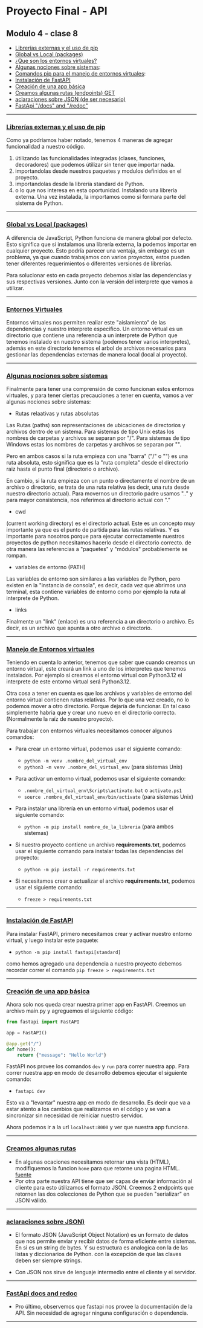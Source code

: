 # Proyecto Final - API

## Modulo 4 - clase 8

- [Librerías externas y el uso de pip](#librerías-externas-y-el-uso-de-pip)
- [Global vs Local (packages)](#global-vs-local-packages)
- [¿Que son los entornos virtuales?](#entornos-virtuales)
- [Algunas nociones sobre sistemas](#algunas-nociones-sobre-sistemas):
- [Comandos pip para el manejo de entornos virtuales](#manejo-de-entornos-virtuales):
- [Instalación de FastAPI](#instalación-de-fastapi)
- [Creación de una app básica](#creación-de-una-app-básica)
- [Creamos algunas rutas (endpoints) GET](#creamos-algunas-rutas)
- [aclaraciones sobre JSON (de ser necesario)](#aclaraciones-sobre-json)
- [FastApi "/docs" and "/redoc"](#fastapi-docs-and-redoc)

---

### [Librerías externas y el uso de pip](.)

Como ya podríamos haber notado, tenemos 4 maneras de agregar funcionalidad a nuestro
código.

1. útilizando las funcionalidades integradas (clases, funciones, decoradores) que
   podemos útilizar sin tener que importar nada.
1. importandolas desde nuestros paquetes y modulos definidos en el proyecto.
1. importandolas desde la librería standard de Python.
1. o lo que nos interesa en esta oportunidad. Instalando una librería externa. Una
   vez instalada, la importamos como si formara parte del sistema de Python.

---

### [Global vs Local (packages)](.)

A diferencia de JavaScript, Python funciona de manera global por defecto. Esto
significa que si instalamos una librería externa, la podemos importar en cualquier
proyecto. Esto podría parecer una ventaja, sin embargo es un problema, ya que cuando
trabajamos con varios proyectos, estos pueden tener diferentes requerimientos o
diferentes versiones de librerías.

Para solucionar esto en cada proyecto debemos aislar las dependencias y sus respectivas
versiones. Junto con la versión del interprete que vamos a utilizar.

---

### [Entornos Virtuales](.)

Entornos virtuales nos permiten realiar este "aislamiento" de las dependencias y
nuestro interprete especifico.
Un entorno virtual es un directorio que contiene una referencia a un interprete de
Python que tenemos instalado en nuestro sistema (podemos tener varios interpretes),
además en este directorio tenemos el arbol de archivos necesarios para gestionar
las dependencias externas de manera local (local al proyecto).

---

### [Algunas nociones sobre sistemas](.)

Finalmente para tener una comprensión de como funcionan estos entornos virtuales,
y para tener ciertas precauciones a tener en cuenta, vamos a ver algunas nociones
sobre sistemas:

- Rutas relaativas y rutas absolutas

Las Rutas (paths) son representaciones de ubicaciones de directorios y archivos
dentro de un sistema. Para sistemas de tipo Unix estas los nombres de carpetas y
archivos se separan por "/". Para sistemas de tipo Windows estas
los nombres de carpetas y archivos se separan por "\".

Pero en ambos casos si la ruta empieza con una "barra" ("/" o "\") es una ruta
absoluta, esto significa que es la "ruta completa" desde el directorio raiz hasta
el punto final (directorio o archivo).

En cambio, si la ruta empieza con un punto o directamente el nombre de un archivo
o directorio, se trata de una ruta relativa (es decir, una ruta desde nuestro
directorio actual). Para movernos un directorio padre usamos ".." y para mayor
consistencia, nos referimos al directorio actual con "."

- cwd

(current working directory) es el directorio actual. Este es un concepto muy
importante ya que es el punto de partida para las rutas relativas. Y es importante
para nosotros porque para ejecutar correctamente nuestros proyectos de python
necesitamos hacerlo desde el directorio correcto. de otra manera las referencias
a "paquetes" y "módulos" probablemente se rompan.

- variables de entorno (PATH)

Las variables de entorno son similares a las variables de Python, pero existen en
la "instancia de consola", es decir, cada vez que abrimos una terminal, esta contiene
variables de entorno como por ejemplo la ruta al interprete de Python.

- links

Finalmente un "link" (enlace) es una referencia a un directorio o archivo. Es decir,
es un archivo que apunta a otro archivo o directorio.

---

### [Manejo de Entornos virtuales](.)

Teniendo en cuenta lo anterior, tenemos que saber que cuando creamos un entorno
virtual, este creará un link a uno de los interpretes que tenemos instalados.
Por ejemplo si creamos el entorno virtual con Python3.12 el interprete de este
entorno virtual será Python3.12.

Otra cosa a tener en cuenta es que los archivos y variables de entorno del entorno
virtual contienen rutas relativas. Por lo que una vez creado, no lo podemos mover
a otro directorio. Porque dejaría de funcionar. En tal caso simplemente habria que
y crear uno nuevo en el directorio correcto. (Normalmente la raíz de nuestro proyecto).

Para trabajar con entornos virtuales necesitamos conocer algunos comandos:

- Para crear un entorno virtual, podemos usar el siguiente comando:

  - `python -m venv .nombre_del_virtual_env`
  - `python3 -m venv .nombre_del_virtual_env` (para sistemas Unix)

- Para activar un entorno virtual, podemos usar el siguiente comando:

  - `.nombre_del_virtual_env\Scripts\activate.bat` o `activate.ps1`
  - `source .nombre_del_virtual_env/bin/activate` (para sistemas Unix)

- Para instalar una librería en un entorno virtual, podemos usar el siguiente comando:

  - `python -m pip install nombre_de_la_libreria` (para ambos sistemas)

- Si nuestro proyecto contiene un archivo **requirements.txt**, podemos usar el
  siguiente comando para instalar todas las dependencias del proyecto:

  - `python -m pip install -r requirements.txt`

- Si necesitamos crear o actualizar el archivo **requirements.txt**, podemos
  usar el siguiente comando:

  - `freeze > requirements.txt`

---

### [Instalación de FastAPI](.)

Para instalar FastAPI, primero necesitamos crear y activar nuestro entorno virtual,
y luego instalar este paquete:

- `python -m pip install fastapi[standard]`

como hemos agregado una dependencia a nuestro proyecto debemos recordar correr
el comando `pip freeze > requirements.txt`

---

### [Creación de una app básica](.)

Ahora solo nos queda crear nuestra primer app en FastAPI. Creemos un archivo
main.py y agreguemos el siguiente código:

```python
from fastapi import FastAPI

app = FastAPI()

@app.get("/")
def home():
    return {"message": "Hello World"}
```

FastAPI nos provee los comandos `dev` y `run` para correr nuestra app.
Para correr nuestra app en modo de desarrollo debemos ejecutar el siguiente comando:

- `fastapi dev`

Esto va a "levantar" nuestra app en modo de desarrollo. Es decir que va a estar
atento a los cambios que realizamos en el código y se van a sincronizar sin necesidad
de reiniciar nuestro servidor.

Ahora podemos ir a la url `localhost:8000` y ver que nuestra app funciona.

---

### [Creamos algunas rutas](.)

- En algunas ocaciones necesitamos retornar una vista (HTML), modifiquemos la funcion
  `home` para que retorne una pagina HTML.
  [fuente](https://fastapi.tiangolo.com/advanced/templates/)
- Por otra parte nuestra API tiene que ser capas de enviar información al cliente
  para esto útilizamos el formato JSON. Creemos 2 endpoints que retornen las dos
  colecciones de Python que se pueden "serializar" en JSON válido.

---

### [aclaraciones sobre JSON)](.)

- El formato JSON (JavaScript Object Notation) es un formato de datos que nos permite
  enviar y recibir datos de forma eficiente entre sistemas. En si es un string de
  bytes. Y su estructura es analogica con la de las listas y diccionarios de Python.
  con la excepción de que las claves deben ser siempre strings.

- Con JSON nos sirve de lenguaje intermedio entre el cliente y el servidor.

---

### [FastApi docs and redoc](.)

- Pro último, observemos que fastapi nos provee la documentación de la API.
  Sin necesidad de agregar ninguna configuración o dependencia.

---
